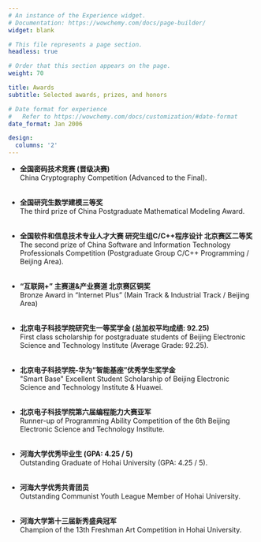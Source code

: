 ```yaml
---
# An instance of the Experience widget.
# Documentation: https://wowchemy.com/docs/page-builder/
widget: blank

# This file represents a page section.
headless: true

# Order that this section appears on the page.
weight: 70

title: Awards 
subtitle: Selected awards, prizes, and honors

# Date format for experience
#   Refer to https://wowchemy.com/docs/customization/#date-format
date_format: Jan 2006

design:
  columns: '2'
---
```


- **全国密码技术竞赛 (晋级决赛)**
  <br /> 	China Cryptography Competition (Advanced to the Final).
  <br /><br />

- **全国研究生数学建模三等奖**
  <br /> 	The third prize of China Postgraduate Mathematical Modeling Award.
  <br /><br />
  
- **全国软件和信息技术专业人才大赛 研究生组C/C++程序设计 北京赛区二等奖**
  <br /> 	The second prize of China Software and Information Technology Professionals Competition (Postgraduate Group C/C++ Programming / Beijing Area).
  <br /><br />
  
- **“互联网+” 主赛道&产业赛道 北京赛区铜奖**
  <br /> 	Bronze Award in “Internet Plus” (Main Track & Industrial Track / Beijing Area)
  <br /><br />
  
- **北京电子科技学院研究生一等奖学金 (总加权平均成绩: 92.25)** 
  <br /> 	First class scholarship for postgraduate students of Beijing Electronic Science and Technology Institute (Average Grade: 92.25).
  <br /><br />
  
- **北京电子科技学院-华为“智能基座”优秀学生奖学金**
  <br /> 	"Smart Base" Excellent Student Scholarship of Beijing Electronic Science and Technology Institute & Huawei.
  <br /><br />

- **北京电子科技学院第六届编程能力大赛亚军**
  <br /> 	Runner-up of Programming Ability Competition of the 6th Beijing Electronic Science and Technology Institute.
  <br /><br />
  
- **河海大学优秀毕业生 (GPA: 4.25 / 5)**
  <br /> Outstanding Graduate of Hohai University (GPA: 4.25 / 5).
  <br /><br />
  
- **河海大学优秀共青团员**
  <br /> Outstanding Communist Youth League Member of Hohai University.
  <br /><br />

-	**河海大学第十三届新秀盛典冠军**
  <br /> Champion of the 13th Freshman Art Competition in Hohai University.
  <br /><br />









